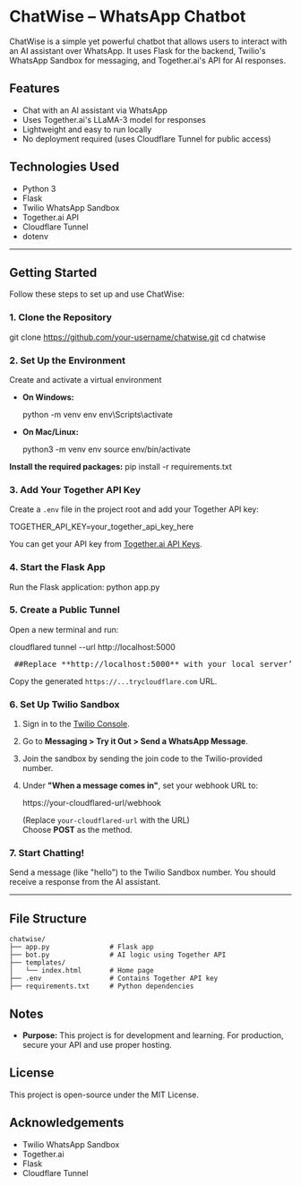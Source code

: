 # ChatWise – WhatsApp Chatbot

ChatWise is a simple yet powerful chatbot that allows users to interact with an AI assistant over WhatsApp. It uses Flask for the backend, Twilio's WhatsApp Sandbox for messaging, and Together.ai's API for AI responses.

## Features

- Chat with an AI assistant via WhatsApp
- Uses Together.ai's LLaMA-3 model for responses
- Lightweight and easy to run locally
- No deployment required (uses Cloudflare Tunnel for public access)

## Technologies Used

- Python 3
- Flask
- Twilio WhatsApp Sandbox
- Together.ai API
- Cloudflare Tunnel
- dotenv

---

## Getting Started

Follow these steps to set up and use ChatWise:

### 1. Clone the Repository

git clone https://github.com/your-username/chatwise.git
cd chatwise

### 2. Set Up the Environment

Create and activate a virtual environment

- **On Windows:**

    python -m venv env
    env\Scripts\activate

- **On Mac/Linux:**

    python3 -m venv env
    source env/bin/activate

**Install the required packages:**
pip install -r requirements.txt


### 3. Add Your Together API Key

Create a `.env` file in the project root and add your Together API key:

TOGETHER_API_KEY=your_together_api_key_here

You can get your API key from [Together.ai API Keys](https://api.together.xyz/settings/api-keys).

### 4. Start the Flask App

Run the Flask application:
python app.py

### 5. Create a Public Tunnel

Open a new terminal and run:

cloudflared tunnel --url http://localhost:5000  
<pre> ##Replace **http://localhost:5000** with your local server’s URL </pre>

Copy the generated `https://...trycloudflare.com` URL.

### 6. Set Up Twilio Sandbox

1. Sign in to the [Twilio Console](https://www.twilio.com/console).
2. Go to **Messaging > Try it Out > Send a WhatsApp Message**.
3. Join the sandbox by sending the join code to the Twilio-provided number.
4. Under **"When a message comes in"**, set your webhook URL to:

     https://your-cloudflared-url/webhook

     (Replace `your-cloudflared-url` with the URL)  
     Choose **POST** as the method.

### 7. Start Chatting!

Send a message (like "hello") to the Twilio Sandbox number. You should receive a response from the AI assistant.

---

## File Structure

```
chatwise/
├── app.py               # Flask app
├── bot.py               # AI logic using Together API
├── templates/
│   └── index.html       # Home page
├── .env                 # Contains Together API key
├── requirements.txt     # Python dependencies
```

## Notes

- **Purpose:** This project is for development and learning. For production, secure your API and use proper hosting.


## License

This project is open-source under the MIT License.

## Acknowledgements

- Twilio WhatsApp Sandbox
- Together.ai
- Flask
- Cloudflare Tunnel

